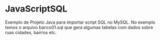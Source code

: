 # JavaScriptSQL
Exemplo de Projeto Java para importar script SQL no MySQL.
No exemplo temos o arquivo banco01.sql que gera algumas tabelas com dados sobre ruas cidades, bairros etc.
